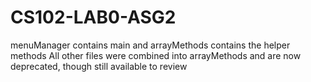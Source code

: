 # CS102-LAB0-ASG2
menuManager contains main and arrayMethods contains the helper methods
All other files were combined into arrayMethods and are now deprecated, though still available to review

